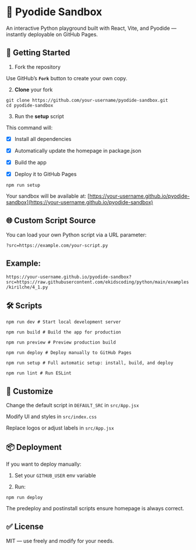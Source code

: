 # 🧪 Pyodide Sandbox

An interactive Python playground built with React, Vite, and Pyodide — instantly deployable on GitHub Pages.

## 🚀 Getting Started

1. Fork the repository

Use GitHub’s **`Fork`** button to create your own copy.

2. **Clone** your fork

```shell
git clone https://github.com/your-username/pyodide-sandbox.git
cd pyodide-sandbox
```

3. Run the **setup** script

This command will:

- [x] Install all dependencies

- [x] Automatically update the homepage in package.json

- [x] Build the app

- [x] Deploy it to GitHub Pages

```shell
npm run setup
```

Your sandbox will be available at:
[https://your-username.github.io/pyodide-sandbox](https://your-username.github.io/pyodide-sandbox)

## 🌐 Custom Script Source
You can load your own Python script via a URL parameter:

`?src=https://example.com/your-script.py`

## Example:

`https://your-username.github.io/pyodide-sandbox?src=https://raw.githubusercontent.com/ekidscoding/python/main/examples/kirilche/4_1.py`

## 🛠 Scripts

```shell
npm run dev # Start local development server
```

```shell
npm run build # Build the app for production
```

```shell
npm run preview # Preview production build
```

```shell
npm run deploy # Deploy manually to GitHub Pages
```

```shell
npm run setup # Full automatic setup: install, build, and deploy
```

```shell
npm run lint # Run ESLint

```

## 🧩 Customize

Change the default script in `DEFAULT_SRC` in `src/App.jsx`

Modify UI and styles in `src/index.css`

Replace logos or adjust labels in `src/App.jsx`

## 📦 Deployment

If you want to deploy manually:

1. Set your `GITHUB_USER` env variable

2. Run:

```shell
npm run deploy
```

The predeploy and postinstall scripts ensure homepage is always correct.

## ✅ License

MIT — use freely and modify for your needs.